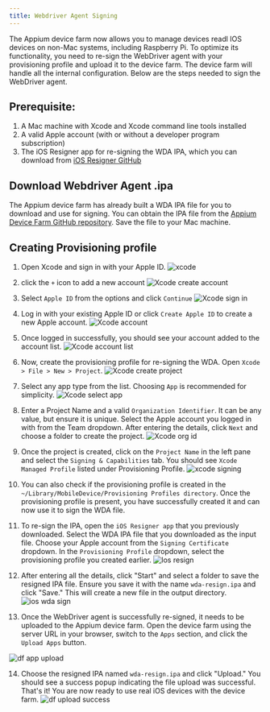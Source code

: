 ```yaml
---
title: Webdriver Agent Signing
---
```


The Appium device farm now allows you to manage devices readl IOS devices on non-Mac systems, including Raspberry Pi. To optimize its functionality, you need to re-sign the WebDriver agent with your provisioning profile and upload it to the device farm. The device farm will handle all the internal configuration. Below are the steps needed to sign the WebDriver agent.

## Prerequisite:

1. A Mac machine with Xcode and Xcode command line tools installed
2. A valid Apple account (with or without a developer program subscription)
3. The iOS Resigner app for re-signing the WDA IPA, which you can download from [iOS Resigner GitHub](https://github.com/DanTheMan827/ios-app-signer/releases)

## Download Webdriver Agent .ipa

The Appium device farm has already built a WDA IPA file for you to download and use for signing. You can obtain the IPA file from the [Appium Device Farm GitHub repository](https://github.com/AppiumTestDistribution/appium-device-farm/raw/main/WDA.ipa). Save the file to your Mac machine.

## Creating Provisioning profile

1. Open Xcode and sign in with your Apple ID.
   ![xcode](https://raw.githubusercontent.com/AppiumTestDistribution/appium-device-farm/main/documentation/docs/assets/images/wda_signing/step1-xcode-settings.png)

2. click the `+` icon to add a new account
   ![Xcode create account](https://raw.githubusercontent.com/AppiumTestDistribution/appium-device-farm/main/documentation/docs/assets/images/wda_signing/step2-add-account.png)

3. Select `Apple ID` from the options and click `Continue`
   ![Xcode sign in](https://raw.githubusercontent.com/AppiumTestDistribution/appium-device-farm/main/documentation/docs/assets/images/wda_signing/step3-add-account-apple-id.png)

4. Log in with your existing Apple ID or click `Create Apple ID` to create a new Apple account.
   ![Xcode account](https://raw.githubusercontent.com/AppiumTestDistribution/appium-device-farm/main/documentation/docs/assets/images/wda_signing/step4-login-email.png)

5. Once logged in successfully, you should see your account added to the account list.
   ![Xcode account list](https://raw.githubusercontent.com/AppiumTestDistribution/appium-device-farm/main/documentation/docs/assets/images/wda_signing/step5-after-login.png)

6. Now, create the provisioning profile for re-signing the WDA. Open `Xcode > File > New > Project`.
   ![Xcode create project](https://raw.githubusercontent.com/AppiumTestDistribution/appium-device-farm/main/documentation/docs/assets/images/wda_signing/step6-create-project.png)

7. Select any app type from the list. Choosing `App` is recommended for simplicity.
   ![Xcode select app](https://raw.githubusercontent.com/AppiumTestDistribution/appium-device-farm/main/documentation/docs/assets/images/wda_signing/step7-selcect-app-type.png)

8. Enter a Project Name and a valid `Organization Identifier`. It can be any value, but ensure it is unique. Select the Apple account you logged in with from the Team dropdown. After entering the details, click `Next` and choose a folder to create the project.
   ![Xcode org id](https://raw.githubusercontent.com/AppiumTestDistribution/appium-device-farm/main/documentation/docs/assets/images/wda_signing/step8-enter-project-details.png)

9. Once the project is created, click on the `Project Name` in the left pane and select the `Signing & Capabilities` tab. You should see `Xcode Managed Profile` listed under Provisioning Profile.
   ![xcode signing](https://raw.githubusercontent.com/AppiumTestDistribution/appium-device-farm/main/documentation/docs/assets/images/wda_signing/step9-post-project-creation.png)

10. You can also check if the provisioning profile is created in the `~/Library/MobileDevice/Provisioning Profiles directory`. Once the provisioning profile is present, you have successfully created it and can now use it to sign the WDA file.

11. To re-sign the IPA, open the `iOS Resigner app` that you previously downloaded. Select the WDA IPA file that you downloaded as the input file. Choose your Apple account from the `Signing Certificate` dropdown. In the `Provisioning Profile` dropdown, select the provisioning profile you created earlier.
    ![Ios resign](https://raw.githubusercontent.com/AppiumTestDistribution/appium-device-farm/main/documentation/docs/assets/images/wda_signing/step10-ios-resign-1.png)

12. After entering all the details, click "Start" and select a folder to save the resigned IPA file. Ensure you save it with the name `wda-resign.ipa` and click "Save." This will create a new file in the output directory.
    ![ios wda sign](https://raw.githubusercontent.com/AppiumTestDistribution/appium-device-farm/main/documentation/docs/assets/images/wda_signing/step11-ios-resign-save.png)

13. Once the WebDriver agent is successfully re-signed, it needs to be uploaded to the Appium device farm. Open the device farm using the server URL in your browser, switch to the `Apps` section, and click the `Upload Apps` button.

![df app upload](https://raw.githubusercontent.com/AppiumTestDistribution/appium-device-farm/main/documentation/docs/assets/images/wda_signing/step12-df-uplaod-app.png)

14. Choose the resigned IPA named `wda-resign.ipa` and click "Upload." You should see a success popup indicating the file upload was successful. That's it! You are now ready to use real iOS devices with the device farm.
    ![df upload success](https://raw.githubusercontent.com/AppiumTestDistribution/appium-device-farm/main/documentation/docs/assets/images/wda_signing/step13-df-uplaod-done.png)

